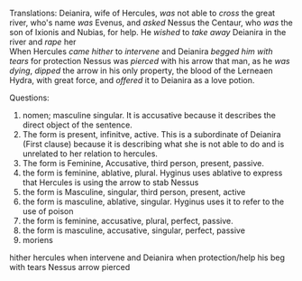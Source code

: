 Translations:
Deianira, 
  wife of Hercules, 
  *was* not able to *cross* the great river, 
    who's name *was* Evenus, 
    and *asked* Nessus the Centaur, 
      who *was* the son of Ixionis and Nubias, 
      for help.
He *wished* to *take away* Deianira in the river 
  and *rape* her  
When Hercules *came hither* to *intervene*
  and Deianira *begged him with tears* for protection
    Nessus was *pierced* with his arrow
that man, 
  as he *was dying*, 
*dipped* the arrow in his only property, 
    the blood of the Lerneaen Hydra, 
with great force,
      and *offered* it to Deianira as a love potion. 

Questions:
1. nomen; masculine singular. It is accusative because it describes the direct object of the sentence. 
2. The form is present, infinitve, active. This is a subordinate of Deianira (First clause) because it is describing what she is not able to do and is unrelated to her relation to hercules.
3. The form is Feminine, Accusative, third person, present, passive. 
4. the form is feminine, ablative, plural. Hyginus uses ablative to express that Hercules is using the arrow to stab Nessus
5. the form is Masculine, singular, third person, present, active
6. the form is masculine, ablative, singular. Hyginus uses it to refer to the use of poison
7. the form is feminine, accusative, plural, perfect, passive.
8. the form is masculine, accusative, singular, perfect, passive
9.  moriens 




hither hercules when intervene and Deianira when protection/help his beg with tears 
  Nessus arrow pierced
